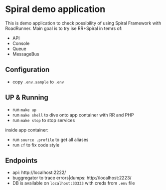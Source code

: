 # Spiral demo application

This is demo application to check possibility of using Spiral Framework with RoadRunner.
Main goal is to try ise RR+Spiral in temrs of:
- API
- Console
- Queue
- MessageBus

## Configuration
- copy `.env.sample` to `.env`

## UP & Running
- run `make up`
- run `make shell` to dive onto app container with RR and PHP
- run `make stop` to stop services

inside app container:
- run `source .profile` to get all aliases
- run `cf` to fix code style
## Endpoints
- api: http://localhost:2222/
- buggregator to trace errors|dumps: http://localhost:2223/
- DB is available on `localhost:33333` with creds from `.env` file
